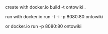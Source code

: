 create with
    docker.io build -t ontowiki .

run with
    docker.io run -t -i -p 8080:80 ontowiki

or
    docker.io run -p 8080:80 ontowiki
